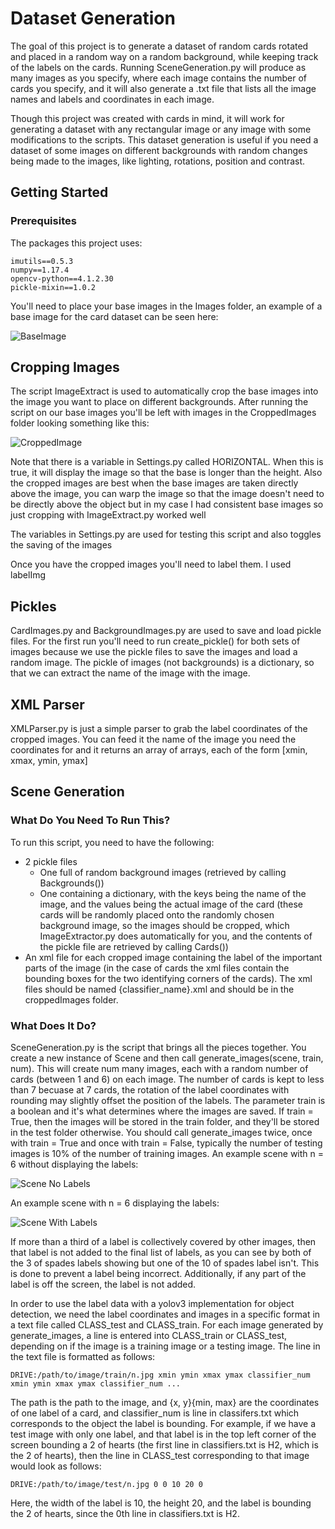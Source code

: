 # Dataset Generation
The goal of this project is to generate a dataset of random cards rotated and placed in a random way on a random background, while keeping track of the labels on the cards. Running SceneGeneration.py will produce as many images as you specify, where each image contains the number of cards you specify, and it will also generate a .txt file that lists all the image names and labels and coordinates in each image.

Though this project was created with cards in mind, it will work for generating a dataset with any rectangular image or any image with some modifications to the scripts. This dataset generation is useful if you need a dataset of some images on different backgrounds with random changes being made to the images, like lighting, rotations, position and contrast. 

## Getting Started
### Prerequisites

The packages this project uses:

```
imutils==0.5.3
numpy==1.17.4
opencv-python==4.1.2.30
pickle-mixin==1.0.2
```
You'll need to place your base images in the Images folder,  an example of a base image for the card dataset can be seen here:


![BaseImage](https://github.com/evanbernard/CardDatasetGeneration/blob/master/Images/S0.jpg)

## Cropping Images
The script ImageExtract is used to automatically crop the base images into the image you want to place on different backgrounds. After running the script on our base images you'll be left with images in the CroppedImages folder looking something like this:


![CroppedImage](https://github.com/evanbernard/CardDatasetGeneration/blob/master/CroppedImages/S0.jpg)

Note that there is a variable in Settings.py called HORIZONTAL. When this is true, it will display the image so that the base is longer than the height. Also the cropped images are best when the base images are taken directly above the image, you can warp the image so that the image doesn't need to be directly above the object but in my case I had consistent base images so just cropping with ImageExtract.py worked well


The variables in Settings.py are used for testing this script and also toggles the saving of the images


Once you have the cropped images you'll need to label them. I used labelImg

## Pickles
CardImages.py and BackgroundImages.py are used to save and load pickle files. For the first run you'll need to run create_pickle() for both sets of images because we use the pickle files to save the images and load a random image. The pickle of images (not backgrounds) is a dictionary, so that we can extract the name of the image with the image.

## XML Parser
XMLParser.py is just a simple parser to grab the label coordinates of the cropped images. You can feed it the name of the image you need the coordinates for and it returns an array of arrays, each of the form [xmin, xmax, ymin, ymax]

## Scene Generation
### What Do You Need To Run This?
To run this script, you need to have the following:
* 2 pickle files
  * One full of random background images (retrieved by calling Backgrounds()) 
  * One containing a dictionary, with the keys being the name of the image, and the values being the actual image of the card (these cards will be randomly placed onto the randomly chosen background image, so the images should be cropped, which ImageExtractor.py does automatically for you, and the contents of the pickle file are retrieved by calling Cards())
* An xml file for each cropped image containing the label of the important parts of the image (in the case of cards the xml files contain the bounding boxes for the two identifying corners of the cards). The xml files should be named {classifier_name}.xml and should be in the croppedImages folder.

### What Does It Do?
SceneGeneration.py is the script that brings all the pieces together. You create a new instance of Scene and then call generate_images(scene, train, num). This will create num many images, each with a random number of cards (between 1 and 6) on each image. The number of cards is kept to less than 7 becuase at 7 cards, the rotation of the label coordinates with rounding may slightly offset the position of the labels. The parameter train is a boolean and it's what determines where the images are saved. If train = True, then the images will be stored in the train folder, and they'll be stored in the test folder otherwise. You should call generate_images twice, once with train = True and once with train = False, typically the number of testing images is 10% of the number of training images. An example scene with n = 6 without displaying the labels:


![Scene No Labels](https://github.com/evanbernard/CardDatasetGeneration/blob/master/SceneExamples/noLabels.jpg)

An example scene with n = 6 displaying the labels:


![Scene With Labels](https://github.com/evanbernard/CardDatasetGeneration/blob/master/SceneExamples/withLabels.jpg)

If more than a third of a label is collectively covered by other images, then that label is not added to the final list of labels, as you can see by both of the 3 of spades labels showing but one of the 10 of spades label isn't. This is done to prevent a label being incorrect. Additionally, if any part of the label is off the screen, the label is not added.

In order to use the label data with a yolov3 implementation for object detection, we need the label coordinates and images in a specific format in a text file called CLASS_test and CLASS_train. For each image generated by generate_images, a line is entered into CLASS_train or CLASS_test, depending on if the image is a training image or a testing image. The line in the text file is formatted as follows:
```
DRIVE:/path/to/image/train/n.jpg xmin ymin xmax ymax classifier_num xmin ymin xmax ymax classifier_num ...
```
The path is the path to the image, and {x, y}{min, max} are the coordinates of one label of a card, and classifier_num is line in classifers.txt which corresponds to the object the label is bounding. For example, if we have a test image with only one label, and that label is in the top left corner of the screen bounding a 2 of hearts (the first line in classifiers.txt is H2, which is the 2 of hearts), then the line in CLASS_test corresponding to that image would look as follows:
```
DRIVE:/path/to/image/test/n.jpg 0 0 10 20 0
```
Here, the width of the label is 10, the height 20, and the label is bounding the 2 of hearts, since the 0th line in classifiers.txt is H2.
